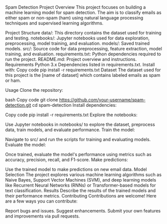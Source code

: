 Spam Detection Project
Overview
This project focuses on building a machine learning model for spam detection. The aim is to classify emails as either spam or non-spam (ham) using natural language processing techniques and supervised learning algorithms.

Project Structure
data/: This directory contains the dataset used for training and testing.
notebooks/: Jupyter notebooks used for data exploration, preprocessing, model training, and evaluation.
models/: Saved trained models.
src/: Source code for data preprocessing, feature extraction, model training, and evaluation.
requirements.txt: Python dependencies required to run the project.
README.md: Project overview and instructions.
Requirements
Python 3.x
Dependencies listed in requirements.txt. Install with:
Copy code
pip install -r requirements.txt
Dataset
The dataset used for this project is the [name of dataset] which contains labeled emails as spam or ham.

Usage
Clone the repository:

bash
Copy code
git clone https://github.com/your-username/spam-detection.git
cd spam-detection
Install dependencies:

Copy code
pip install -r requirements.txt
Explore the notebooks:

Use Jupyter notebooks in notebooks/ to explore the dataset, preprocess data, train models, and evaluate performance.
Train the model:

Navigate to src/ and run the scripts for training and evaluating models.
Evaluate the model:

Once trained, evaluate the model's performance using metrics such as accuracy, precision, recall, and F1-score.
Make predictions:

Use the trained model to make predictions on new email data.
Model Selection
The project explores various machine learning algorithms such as Naive Bayes, Support Vector Machines (SVM), and deep learning models like Recurrent Neural Networks (RNNs) or Transformer-based models for text classification.
Results
Describe the results of the trained models and their performance metrics.
Contributing
Contributions are welcome! Here are a few ways you can contribute:

Report bugs and issues.
Suggest enhancements.
Submit your own features and improvements via pull requests.
